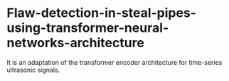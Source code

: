 # Flaw-detection-in-steal-pipes-using-transformer-neural-networks-architecture

It is an adaptation of the transformer encoder architecture for time-series ultrasonic signals.
